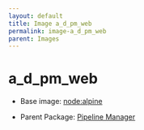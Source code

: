 ```yaml
---
layout: default
title: Image a_d_pm_web
permalink: image-a_d_pm_web
parent: Images
---
```

# a_d_pm_web

* Base image:  [node:alpine](image-node:alpine)

* Parent Package: [Pipeline Manager](package--edgemere-aml-ds-pm)


